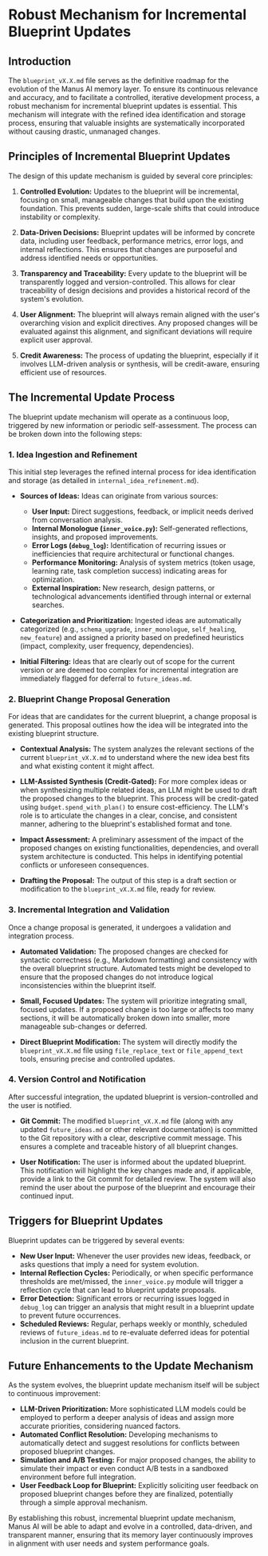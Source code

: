 # Robust Mechanism for Incremental Blueprint Updates

## Introduction

The `blueprint_vX.X.md` file serves as the definitive roadmap for the evolution of the Manus AI memory layer. To ensure its continuous relevance and accuracy, and to facilitate a controlled, iterative development process, a robust mechanism for incremental blueprint updates is essential. This mechanism will integrate with the refined idea identification and storage process, ensuring that valuable insights are systematically incorporated without causing drastic, unmanaged changes.

## Principles of Incremental Blueprint Updates

The design of this update mechanism is guided by several core principles:

1.  **Controlled Evolution:** Updates to the blueprint will be incremental, focusing on small, manageable changes that build upon the existing foundation. This prevents sudden, large-scale shifts that could introduce instability or complexity.

2.  **Data-Driven Decisions:** Blueprint updates will be informed by concrete data, including user feedback, performance metrics, error logs, and internal reflections. This ensures that changes are purposeful and address identified needs or opportunities.

3.  **Transparency and Traceability:** Every update to the blueprint will be transparently logged and version-controlled. This allows for clear traceability of design decisions and provides a historical record of the system's evolution.

4.  **User Alignment:** The blueprint will always remain aligned with the user's overarching vision and explicit directives. Any proposed changes will be evaluated against this alignment, and significant deviations will require explicit user approval.

5.  **Credit Awareness:** The process of updating the blueprint, especially if it involves LLM-driven analysis or synthesis, will be credit-aware, ensuring efficient use of resources.

## The Incremental Update Process

The blueprint update mechanism will operate as a continuous loop, triggered by new information or periodic self-assessment. The process can be broken down into the following steps:

### 1. Idea Ingestion and Refinement

This initial step leverages the refined internal process for idea identification and storage (as detailed in `internal_idea_refinement.md`).

*   **Sources of Ideas:** Ideas can originate from various sources:
    *   **User Input:** Direct suggestions, feedback, or implicit needs derived from conversation analysis.
    *   **Internal Monologue (`inner_voice.py`):** Self-generated reflections, insights, and proposed improvements.
    *   **Error Logs (`debug_log`):** Identification of recurring issues or inefficiencies that require architectural or functional changes.
    *   **Performance Monitoring:** Analysis of system metrics (token usage, learning rate, task completion success) indicating areas for optimization.
    *   **External Inspiration:** New research, design patterns, or technological advancements identified through internal or external searches.

*   **Categorization and Prioritization:** Ingested ideas are automatically categorized (e.g., `schema_upgrade`, `inner_monologue`, `self_healing`, `new_feature`) and assigned a priority based on predefined heuristics (impact, complexity, user frequency, dependencies).

*   **Initial Filtering:** Ideas that are clearly out of scope for the current version or are deemed too complex for incremental integration are immediately flagged for deferral to `future_ideas.md`.

### 2. Blueprint Change Proposal Generation

For ideas that are candidates for the current blueprint, a change proposal is generated. This proposal outlines how the idea will be integrated into the existing blueprint structure.

*   **Contextual Analysis:** The system analyzes the relevant sections of the current `blueprint_vX.X.md` to understand where the new idea best fits and what existing content it might affect.

*   **LLM-Assisted Synthesis (Credit-Gated):** For more complex ideas or when synthesizing multiple related ideas, an LLM might be used to draft the proposed changes to the blueprint. This process will be credit-gated using `budget.spend_with_plan()` to ensure cost-efficiency. The LLM's role is to articulate the changes in a clear, concise, and consistent manner, adhering to the blueprint's established format and tone.

*   **Impact Assessment:** A preliminary assessment of the impact of the proposed changes on existing functionalities, dependencies, and overall system architecture is conducted. This helps in identifying potential conflicts or unforeseen consequences.

*   **Drafting the Proposal:** The output of this step is a draft section or modification to the `blueprint_vX.X.md` file, ready for review.

### 3. Incremental Integration and Validation

Once a change proposal is generated, it undergoes a validation and integration process.

*   **Automated Validation:** The proposed changes are checked for syntactic correctness (e.g., Markdown formatting) and consistency with the overall blueprint structure. Automated tests might be developed to ensure that the proposed changes do not introduce logical inconsistencies within the blueprint itself.

*   **Small, Focused Updates:** The system will prioritize integrating small, focused updates. If a proposed change is too large or affects too many sections, it will be automatically broken down into smaller, more manageable sub-changes or deferred.

*   **Direct Blueprint Modification:** The system will directly modify the `blueprint_vX.X.md` file using `file_replace_text` or `file_append_text` tools, ensuring precise and controlled updates.

### 4. Version Control and Notification

After successful integration, the updated blueprint is version-controlled and the user is notified.

*   **Git Commit:** The modified `blueprint_vX.X.md` file (along with any updated `future_ideas.md` or other relevant documentation) is committed to the Git repository with a clear, descriptive commit message. This ensures a complete and traceable history of all blueprint changes.

*   **User Notification:** The user is informed about the updated blueprint. This notification will highlight the key changes made and, if applicable, provide a link to the Git commit for detailed review. The system will also remind the user about the purpose of the blueprint and encourage their continued input.

## Triggers for Blueprint Updates

Blueprint updates can be triggered by several events:

*   **New User Input:** Whenever the user provides new ideas, feedback, or asks questions that imply a need for system evolution.
*   **Internal Reflection Cycles:** Periodically, or when specific performance thresholds are met/missed, the `inner_voice.py` module will trigger a reflection cycle that can lead to blueprint update proposals.
*   **Error Detection:** Significant errors or recurring issues logged in `debug_log` can trigger an analysis that might result in a blueprint update to prevent future occurrences.
*   **Scheduled Reviews:** Regular, perhaps weekly or monthly, scheduled reviews of `future_ideas.md` to re-evaluate deferred ideas for potential inclusion in the current blueprint.

## Future Enhancements to the Update Mechanism

As the system evolves, the blueprint update mechanism itself will be subject to continuous improvement:

*   **LLM-Driven Prioritization:** More sophisticated LLM models could be employed to perform a deeper analysis of ideas and assign more accurate priorities, considering nuanced factors.
*   **Automated Conflict Resolution:** Developing mechanisms to automatically detect and suggest resolutions for conflicts between proposed blueprint changes.
*   **Simulation and A/B Testing:** For major proposed changes, the ability to simulate their impact or even conduct A/B tests in a sandboxed environment before full integration.
*   **User Feedback Loop for Blueprint:** Explicitly soliciting user feedback on proposed blueprint changes before they are finalized, potentially through a simple approval mechanism.

By establishing this robust, incremental blueprint update mechanism, Manus AI will be able to adapt and evolve in a controlled, data-driven, and transparent manner, ensuring that its memory layer continuously improves in alignment with user needs and system performance goals.


